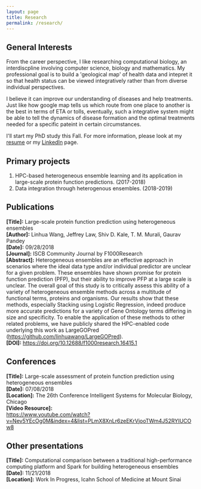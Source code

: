 ```yaml
---
layout: page
title: Research
permalink: /research/
---
```


## General Interests

From the career perspective, I like researching computational biology, an interdiscpline involving computer science, biology and mathematics. My professional goal is to build a 'geological map' of health data and intepret it so that health status can be viewed integratively rather than from diverse individual perspectives. 

I believe it can improve our understanding of diseases and help treatments. Just like how google map tells us which route from one place to another is the best in terms of ETA or tolls, eventually, such a integrative system might be able to tell the dynamics of disease formation and the optimal treatments needed for a specific pateint in certain circumstances. 

I'll start my PhD study this Fall. For more information, please look at my <a href="../resume.pdf" target="_blank">resume</a> or my <a href="https://www.linkedin.com/in/linhuaw/">LinkedIn</a> page.

## Primary projects
1. HPC-based heterogeneous ensemble learning and its application in large-scale protein function predictions. (2017-2018)
2. Data integration through heterogenous ensembles. (2018-2019)

## Publications
**[Title]:**     Large-scale protein function prediction using heterogeneous ensembles<br/>
**[Author]:**     Linhua Wang, Jeffrey Law, Shiv D. Kale, T. M. Murali, Gaurav Pandey<br/>
**[Date]:**    09/28/2018<br/>
**[Journal]:**    ISCB Community Journal by F1000Research<br/>
**[Abstract]:**    Heterogeneous ensembles are an effective approach in scenarios where the ideal data type and/or individual predictor are unclear for a given problem. These ensembles have shown promise for protein function prediction (PFP), but their ability to improve PFP at a large scale is unclear. The overall goal of this study is to critically assess this ability of a variety of heterogeneous ensemble methods across a multitude of functional terms, proteins and organisms. Our results show that these methods, especially Stacking using Logistic Regression, indeed produce more accurate predictions for a variety of Gene Ontology terms differing in size and specificity. To enable the application of these methods to other related problems, we have publicly shared the HPC-enabled code underlying this work as LargeGOPred (https://github.com/linhuawang/LargeGOPred).<br/>
**[DOI]:**    https://doi.org/10.12688/f1000research.16415.1<br/>

## Conferences
**[Title]:**    Large-scale assessment of protein function prediction using heterogeneous ensembles<br/>
**[Date]:**    07/08/2018<br/>
**[Location]:**    The 26th Conference Intelligent Systems for Molecular Biology, Chicago<br/>
**[Video Resource]:**    <br/>
https://www.youtube.com/watch?v=Nev5YEcOg0M&index=4&list=PLmX8XnLr6zeEKrVjooTWm4J52RYIUCOw8 <br/>

## Other presentations
**[Title]:**    Computational comparison between a traditional high-performance computing platform and Spark for building heterogeneous ensembles<br/>
**[Date]:**    11/21/2018<br/>
**[Location]:**    Work In Progress, Icahn School of Medicine at Mount Sinai<br/>
